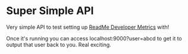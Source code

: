# Super Simple API

Very simple API to test setting up [ReadMe Developer Metrics](https://readme.com/metrics) with!

Once it's running you can access localhost:9000?user=abcd to get it to output that user back to you. Real exciting. 
